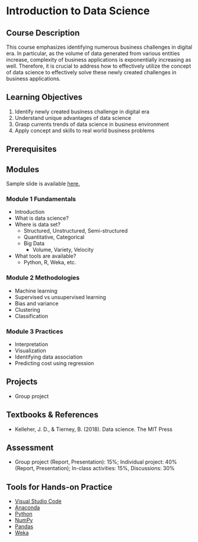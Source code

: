 # Introduction to Data Science

## Course Description

This course emphasizes identifying numerous business challenges in digital era. In particular, as the volume of data generated from various entities increase, complexity of business applications is exponentially increasing as well. Therefore, it is crucial to address how to effectively utilize the concept of data science to effectively solve these newly created challenges in business applications.

## Learning Objectives

1.	Identify newly created business challenge in digital era
2.	Understand unique advantages of data science
3.	Grasp currents trends of data science in business environment
4.  Apply concept and skills to real world business problems

## Prerequisites

## Modules

Sample slide is available [here.](https://docs.google.com/presentation/d/1HIu-RP-WA5_UfLtg7G-cbVG7jDUwByQw-qaZOpqJv_0/edit?usp=sharing)

### Module 1 Fundamentals
- Introduction
- What is data science?
- Where is data set?
  - Structured, Unstructured, Semi-structured
  - Quantitative, Categorical
  - Big Data
    - Volume, Variety, Velocity
- What tools are available?
  - Python, R, Weka, etc.

### Module 2 Methodologies
- Machine learning
- Supervised vs unsupervised learning
- Bias and variance
- Clustering
- Classification

### Module 3 Practices
- Interpretation
- Visualization
- Identifying data association
- Predicting cost using regression

## Projects

- Group project

## Textbooks & References

- Kelleher, J. D., & Tierney, B. (2018). Data science. The MIT Press

## Assessment

- Group project (Report, Presentation): 15%; Individual project: 40% (Report, Presentation); In-class activities: 15%, Discussions: 30%

## Tools for Hands-on Practice

- [Visual Studio Code](https://code.visualstudio.com/)
- [Anaconda](https://www.anaconda.com/)
- [Python](https://www.python.org/)
- [NumPy](https://numpy.org/)
- [Pandas](https://pandas.pydata.org/)
- [Weka](https://www.cs.waikato.ac.nz/ml/weka/)
